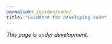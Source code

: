 ```yaml
---
permalink: /guides/code/
title: "Guidance for developing code"
---
```


_This page is under development._ 

